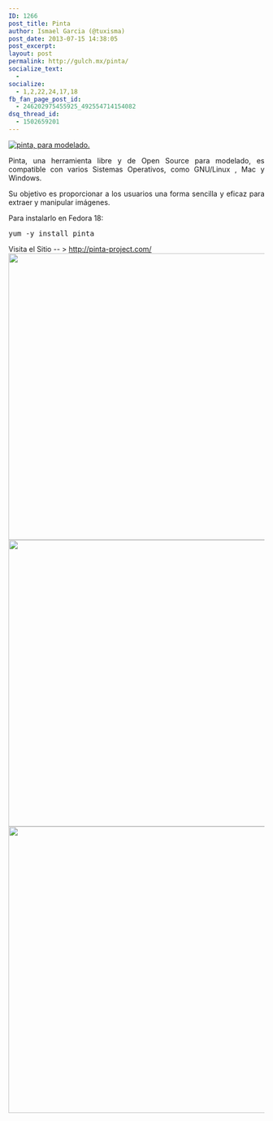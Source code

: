 ```yaml
---
ID: 1266
post_title: Pinta
author: Ismael Garcia (@tuxisma)
post_date: 2013-07-15 14:38:05
post_excerpt:
layout: post
permalink: http://gulch.mx/pinta/
socialize_text:
  - 
socialize:
  - 1,2,22,24,17,18
fb_fan_page_post_id:
  - 246202975455925_492554714154082
dsq_thread_id:
  - 1502659201
---
```

<a href="http://gulch.mx/wp-content/uploads/2013/07/pinta.png"><img class="alignnone size-full wp-image-1334" alt="pinta, para modelado." src="http://gulch.mx/wp-content/uploads/2013/07/pinta.png" /></a>
<p style="text-align: justify;">Pinta, una herramienta libre y de Open Source para modelado, es compatible con varios Sistemas Operativos, como GNU/Linux , Mac y Windows.</p>
<p style="text-align: justify;">Su objetivo es proporcionar a los usuarios una forma sencilla y eficaz para extraer y manipular imágenes.</p>
Para instalarlo en Fedora 18:
<pre class="lang:sh decode:true">yum -y install pinta</pre>
Visita el Sitio -- &gt; <a href="http://pinta-project.com/" target="_blank">http://pinta-project.com/</a>

<img class="alignnone" alt="" src="http://pinta-project.com/Images/ss1-800.jpg" width="800" height="564" />

<img class="alignnone" alt="" src="http://pinta-project.com/Images/ss2-800.jpg" width="800" height="564" />

<img class="alignnone" alt="" src="http://pinta-project.com/Images/ss4-800.jpg" width="800" height="564" />

&nbsp;